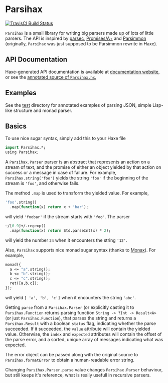 # Parsihax
[![TravisCI Build Status](https://api.travis-ci.org/deathbeam/parsihax.svg?branch=master)](https://travis-ci.org/deathbeam/parsihax)

`Parsihax` is a small library for writing big parsers made up of lots of little parsers. The API is inspired by
[parsec][], [Promises/A+][promises-aplus] and [Parsimmon][parsimmon] (originally, `Parsihax` was just supposed to be
Parsimmon rewrite in Haxe).

## API Documentation

Haxe-generated API documentation is available at [documentation website][docs], or see the 
[annotated source of `Parsihax.hx`.][parsihax]

## Examples

See the [test][] directory for annotated examples of parsing JSON, simple Lisp-like structure and monad parser.

## Basics
To use nice sugar syntax, simply add this to your Haxe file

```haxe
import Parsihax.*;
using Parsihax;
```

A `Parsihax.Parser` parser is an abstract that represents an action on a stream of text, and the promise of either an
object yielded by that action on success or a message in case of failure. For example, `Parsihax.string('foo')` yields
the string `'foo'` if the beginning of the stream is `'foo'`, and otherwise fails.

The method `.map` is used to transform the yielded value. For example,

```haxe
'foo'.string()
  .map(function(x) return x + 'bar');
```

will yield `'foobar'` if the stream starts with `'foo'`. The parser

```haxe
~/[0-9]+/.regexp()
  .map(function(x) return Std.parseInt(x) * 2);
```

will yield the number `24` when it encounters the string `'12'`.

Also, `Parsihax` supports nice monad sugar syntax (thanks to [Monax][monax]). For example,

```haxe
monad({
  a <= "a".string();
  b <= "b".string();
  c <= "c".string();
  ret([a,b,c]);
});
```

will yield `[ 'a', 'b', 'c']` when it encounters the string `'abc'`.

Getting `parse` from a `Parsihax.Parser` (or explicitly casting it to `Parsihax.Function` returns parsing function
`String -> ?Int -> Result<A>` (or just `Parsihax.Function`), that parses the string and returns a `Parsihax.Result`
with a boolean `status` flag, indicating whether the parse succeeded. If it succeeded, the `value` attribute will
contain the yielded value. Otherwise, the `index` and `expected` attributes will contain the offset of the parse error,
and a sorted, unique array of messages indicating what was expected.

The error object can be passed along with the original source to `Parsihax.formatError` to obtain
a human-readable error string.

Changing `Parsihax.Parser.parse` value changes `Parsihax.Parser` behaviour, but still keeps it's reference, what is
really usefull in recursive parsers.

[docs]: https://deathbeam.github.io/parsihax/Parsihax.html
[parsihax]: https://github.com/deathbeam/parsihax/blob/master/src/Parsihax.hx
[test]: https://github.com/deathbeam/parsihax/tree/master/test

[monax]: https://github.com/sledorze/monax
[promises-aplus]: https://promisesaplus.com/
[parsec]: https://hackage.haskell.org/package/parsec
[parsimmon]: https://github.com/jneen/parsimmon